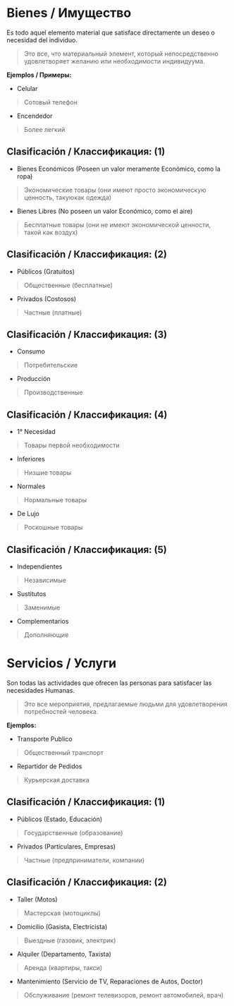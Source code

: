 # Bienes / Имущество
Es todo aquel elemento material que satisface directamente un deseo o necesidad del individuo.
>Это все, что материальный элемент, который непосредственно удовлетворяет желанию или необходимости индивидуума.

**Ejemplos / Примеры:**
- Celular
>Сотовый телефон
- Encendedor
>Более легкий
## Clasificación / Классификация: (1)
- Bienes Económicos (Poseen un valor meramente Económico, como la ropa)
>Экономические товары (они имеют просто экономическую ценность, такую ​​как одежда)
- Bienes Libres (No poseen un valor Económico, como el aire)
>Бесплатные товары (они не имеют экономической ценности, такой как воздух)
## Clasificación / Классификация: (2)
- Públicos (Gratuitos)
>Общественные (бесплатные)
- Privados (Costosos)
>Частные (платные)
## Clasificación / Классификация: (3)
- Consumo
>Потребительские
- Producción
>Производственные
## Clasificación / Классификация: (4)
- 1° Necesidad
>Товары первой необходимости
- Inferiores
>Низшие товары
- Normales
>Нормальные товары
- De Lujo
>Роскошные товары
## Clasificación / Классификация: (5)
- Independientes
>Независимые
- Sustitutos
>Заменимые
- Complementarios
>Дополняющие
# Servicios / Услуги
Son todas las actividades que ofrecen las personas para satisfacer las necesidades Humanas.
>Это все мероприятия, предлагаемые людьми для удовлетворения потребностей человека.

**Ejemplos:**
- Transporte Publico
>Общественный транспорт
- Repartidor de Pedidos
>Курьерская доставка
## Clasificación / Классификация: (1)
- Públicos (Estado, Educación)
>Государственные (образование)
- Privados (Particulares, Empresas)
>Частные (предприниматели, компании)
## Clasificación / Классификация: (2)
- Taller (Motos)
>Мастерская (мотоциклы)
- Domicilio (Gasista, Electricista)
>Выездные (газовик, электрик)
- Alquiler (Departamento, Taxista)
>Аренда (квартиры, такси)
- Mantenimiento (Servicio de TV, Reparaciones de Autos, Doctor)
>Обслуживание (ремонт телевизоров, ремонт автомобилей, врач)